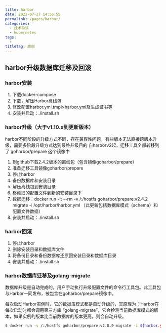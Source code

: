 ```yaml
---
title: harbor
date: 2022-07-27 14:56:55
permalink: /pages/harbor/
categories:
  - 技术杂谈
  - kubernetes
tags:
  - 
titleTag: 原创
---
```

## harbor升级数据库迁移及回滚
### harbor安装
1. 下载docker-compose
1. 下载，解压Harbor离线包
2. 修改配置harbor.yml.tmpl>harbor.yml及生成证书等
3. 安装并启动：./install.sh

### harbor升级（大于v1.10.x到更新版本）
harbor不同阶段的升级方式不同，存在兼容性问题，有些版本无法直接跨版本升级，需要多阶段升级方式达到最终升级目的
自harborv2起，迁移工具全部转移到了 goharbor/prepare 这个镜像中

1. 到github下载2.4.2版本的离线包（包含镜像goharbor/prepare）
2. 准备迁移工具镜像goharbor/prepare
3. 停止harbor
4. 备份数据库和安装目录
5. 解压离线包到安装目录
6. 移动旧的配置文件到新的安装目录下
7. 数据迁移：docker run -it --rm -v /:/hostfs goharbor/prepare:v2.4.2 migrate -i /opt/harbor/harbor.yml
（此更新包括数据库模式（schema）和配置文件数据）
8. 安装并启动：./install.sh

### harbor回滚
1. 停止harbor
2. 删除安装目录和数据库文件
3. 将备份目录和备份数据库还原回安装目录和数据库目录
4. 安装并启动：./install.sh

### harbor数据库迁移及golang-migrate
数据库升级是自动完成的，用户手动执行升级配置文件的命令行工具包。此工具包与Harbor一同发布，被包含在goharbor/prepare镜像中。

每次启动Harbor实例时，它的数据库模式都是自动升级的，其原理为：Harbor在每次启动时都会调用第三方库 “golang-migrate”，它会检测当前数据库模式的版本，如果实例的版本比当前数据库的版本更高，则会自动升级。

```bash
$ docker run -v /:/hostfs goharbor/prepare:v2.0.0 migrate -i ${harbor.yml路径}
```
